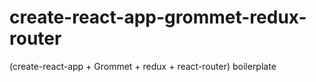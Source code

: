# create-react-app-grommet-redux-router


(create-react-app + Grommet + redux + react-router) boilerplate
